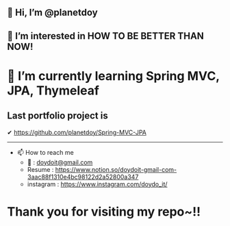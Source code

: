 👋 Hi, I’m @planetdoy   
----
👀 I’m interested in HOW TO BE BETTER THAN NOW!   
----
🌱 I’m currently learning Spring MVC, JPA, Thymeleaf
==
Last portfolio project is   
---   
✔ https://github.com/planetdoy/Spring-MVC-JPA

-------------
- 📫 How to reach me 
  - 📧 : doydoit@gmail.com
  - Resume : https://www.notion.so/doydoit-gmail-com-3aac88f1310e4bc98122d2a52800a347
  - instagram : https://www.instagram.com/doydo_it/ 

<!---
planetdoy/planetdoy is a ✨ special ✨ repository because its `README.md` (this file) appears on your GitHub profile.
You can click the Preview link to take a look at your changes.
--->
Thank you for visiting my repo~!!
====

